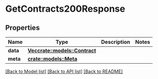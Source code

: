 # GetContracts200Response

## Properties

Name | Type | Description | Notes
------------ | ------------- | ------------- | -------------
**data** | [**Vec<crate::models::Contract>**](Contract.md) |  | 
**meta** | [**crate::models::Meta**](Meta.md) |  | 

[[Back to Model list]](../README.md#documentation-for-models) [[Back to API list]](../README.md#documentation-for-api-endpoints) [[Back to README]](../README.md)


